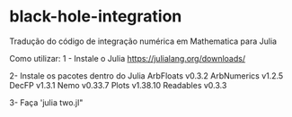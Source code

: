 # black-hole-integration

Tradução do código de integração numérica em Mathematica para Julia 

Como utilizar:
1 - Instale o Julia 
    https://julialang.org/downloads/

2- Instale os pacotes dentro do Julia 
    ArbFloats v0.3.2
    ArbNumerics v1.2.5
    DecFP v1.3.1
    Nemo v0.33.7
    Plots v1.38.10
    Readables v0.3.3

3- Faça 'julia two.jl"